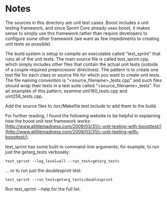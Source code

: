 # Notes
The sources in this directory are unit test cases.  Boost includes a
unit testing framework, and since Sprint Core already uses boost, it makes
sense to simply use this framework rather than require developers to
configure some other framework (we want as few impediments to creating
unit tests as possible).

The build system is setup to compile an executable called "test_sprint"
that runs all of the unit tests.  The main source file is called
test_sprint.cpp, which simply includes other files that contain the
actual unit tests (outside of a couple required preprocessor
directives).  The pattern is to create one test file for each class or
source file for which you want to create unit tests.  The file naming
convention is "<source_filename>_tests.cpp" and such files should wrap
their tests in a test suite called "<source_filename>_tests".  For an
examples of this pattern, examine uint160_tests.cpp and
uint256_tests.cpp.

Add the source files to /src/Makefile.test.include to add them to the build.

For further reading, I found the following website to be helpful in
explaining how the boost unit test framework works:
[http://www.alittlemadness.com/2009/03/31/c-unit-testing-with-boosttest/](http://www.alittlemadness.com/2009/03/31/c-unit-testing-with-boosttest/).

test_sprint has some built-in command-line arguments; for
example, to run just the getarg_tests verbosely:

    test_sprint --log_level=all --run_test=getarg_tests

... or to run just the doublesprint test:

    test_sprint --run_test=getarg_tests/doublesprint

Run  test_sprint --help   for the full list.

